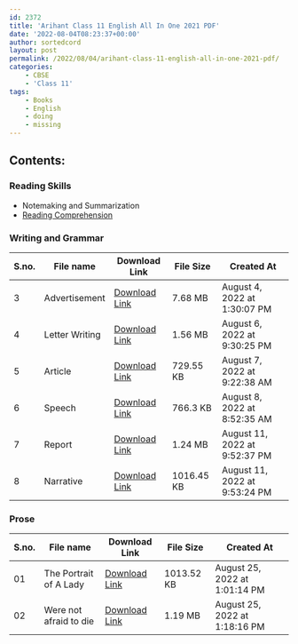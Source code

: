 ```yaml
---
id: 2372
title: 'Arihant Class 11 English All In One 2021 PDF'
date: '2022-08-04T08:23:37+00:00'
author: sortedcord
layout: post
permalink: /2022/08/04/arihant-class-11-english-all-in-one-2021-pdf/
categories:
    - CBSE
    - 'Class 11'
tags:
    - Books
    - English
    - doing
    - missing
---
```


## Contents:

### Reading Skills
- Notemaking and Summarization
- [Reading Comprehension](https://drive.google.com/uc?export=download&id=18oSDdAYPhmN_GKgF6G-cDm7isPhHj2Qs)

### Writing and Grammar

| S.no. | File name      | Download Link                              | File Size  | Created At                    |
|-------|----------------|--------------------------------------------|------------|-------------------------------|
| 3     | Advertisement  | [Download Link](https://shorturl.at/dlopt) | 7.68 MB    | August 4, 2022 at 1:30:07 PM  |
| 4     | Letter Writing | [Download Link](https://shorturl.at/KL034) | 1.56 MB    | August 6, 2022 at 9:30:25 PM  |
| 5     | Article        | [Download Link](https://shorturl.at/cDZ79) | 729.55 KB  | August 7, 2022 at 9:22:38 AM  |
| 6     | Speech         | [Download Link](https://shorturl.at/gxEVW) | 766.3 KB   | August 8, 2022 at 8:52:35 AM  |
| 7     | Report         | [Download Link](https://shorturl.at/AQSW0) | 1.24 MB    | August 11, 2022 at 9:52:37 PM |
| 8     | Narrative      | [Download Link](https://shorturl.at/agKNX) | 1016.45 KB | August 11, 2022 at 9:53:24 PM |

### Prose


| S.no. | File name              | Download Link                              | File Size  | Created At                    |
|-------|------------------------|--------------------------------------------|------------|-------------------------------|
| 01    | The Portrait of A Lady | [Download Link](https://shorturl.at/alnyZ) | 1013.52 KB | August 25, 2022 at 1:01:14 PM |
| 02    | Were not afraid to die | [Download Link](https://shorturl.at/eHW35) | 1.19 MB    | August 25, 2022 at 1:18:16 PM |

